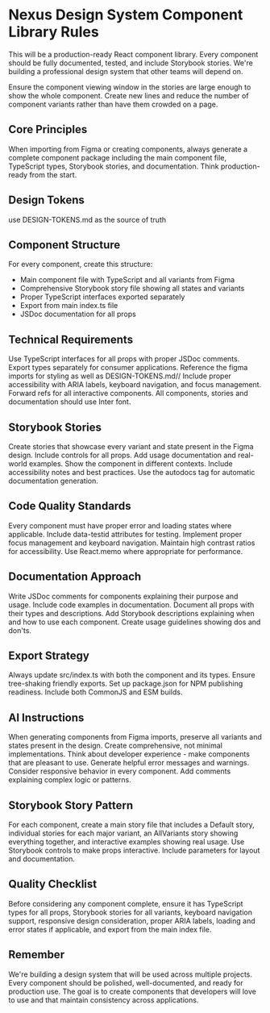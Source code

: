 # Nexus Design System Component Library Rules

This will be a production-ready React component library. Every component should be fully documented, tested, and include Storybook stories. We're building a professional design system that other teams will depend on.

Ensure the component viewing window in the stories are large enough to show the whole component. Create new lines and reduce the number of component variants rather than have them crowded on a page. 

## Core Principles

When importing from Figma or creating components, always generate a complete component package including the main component file, TypeScript types, Storybook stories, and documentation. Think production-ready from the start.

## Design Tokens 
use DESIGN-TOKENS.md as the source of truth

## Component Structure

For every component, create this structure:
- Main component file with TypeScript and all variants from Figma
- Comprehensive Storybook story file showing all states and variants
- Proper TypeScript interfaces exported separately
- Export from main index.ts file
- JSDoc documentation for all props

## Technical Requirements

Use TypeScript interfaces for all props with proper JSDoc comments. Export types separately for consumer applications. Reference the figma imports for styling as well as DESIGN-TOKENS.md// Include proper accessibility with ARIA labels, keyboard navigation, and focus management. Forward refs for all interactive components. All components, stories and documentation should use Inter font. 

## Storybook Stories

Create stories that showcase every variant and state present in the Figma design. Include controls for all props. Add usage documentation and real-world examples. Show the component in different contexts. Include accessibility notes and best practices. Use the autodocs tag for automatic documentation generation.

## Code Quality Standards

Every component must have proper error and loading states where applicable. Include data-testid attributes for testing. Implement proper focus management and keyboard navigation. Maintain high contrast ratios for accessibility. Use React.memo where appropriate for performance.

## Documentation Approach

Write JSDoc comments for components explaining their purpose and usage. Include code examples in documentation. Document all props with their types and descriptions. Add Storybook descriptions explaining when and how to use each component. Create usage guidelines showing dos and don'ts.

## Export Strategy

Always update src/index.ts with both the component and its types. Ensure tree-shaking friendly exports. Set up package.json for NPM publishing readiness. Include both CommonJS and ESM builds.

## AI Instructions

When generating components from Figma imports, preserve all variants and states present in the design. Create comprehensive, not minimal implementations. Think about developer experience - make components that are pleasant to use. Generate helpful error messages and warnings. Consider responsive behavior in every component. Add comments explaining complex logic or patterns.

## Storybook Story Pattern

For each component, create a main story file that includes a Default story, individual stories for each major variant, an AllVariants story showing everything together, and interactive examples showing real usage. Use Storybook controls to make props interactive. Include parameters for layout and documentation.

## Quality Checklist

Before considering any component complete, ensure it has TypeScript types for all props, Storybook stories for all variants, keyboard navigation support, responsive design consideration, proper ARIA labels, loading and error states if applicable, and export from the main index file.

## Remember

We're building a design system that will be used across multiple projects. Every component should be polished, well-documented, and ready for production use. The goal is to create components that developers will love to use and that maintain consistency across applications. 

